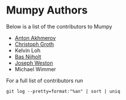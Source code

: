 # Mumpy Authors
Below is a list of the contributors to Mumpy

+ [Anton Akhmerov](<https://antonakhmerov.org>)
+ [Christoph Groth](<http://inac.cea.fr/Pisp/christoph.groth/>)
+ Kelvin Loh
+ [Bas Nijholt](<http://nijho.lt>)
+ [Joseph Weston](<https://joseph.weston.cloud>)
+ Michael Wimmer

For a full list of contributors run

```
git log --pretty=format:"%an" | sort | uniq
```
